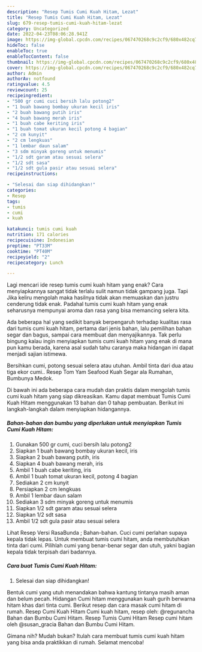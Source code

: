 ```yaml
---
description: "Resep Tumis Cumi Kuah Hitam, Lezat"
title: "Resep Tumis Cumi Kuah Hitam, Lezat"
slug: 679-resep-tumis-cumi-kuah-hitam-lezat
category: Uncategorized
date: 2022-04-23T08:06:28.941Z
image: https://img-global.cpcdn.com/recipes/067470268c9c2cf9/680x482cq70/tumis-cumi-kuah-hitam-foto-resep-utama.jpg
hideToc: false
enableToc: true
enableTocContent: false
thumbnail: https://img-global.cpcdn.com/recipes/067470268c9c2cf9/680x482cq70/tumis-cumi-kuah-hitam-foto-resep-utama.jpg
cover: https://img-global.cpcdn.com/recipes/067470268c9c2cf9/680x482cq70/tumis-cumi-kuah-hitam-foto-resep-utama.jpg
author: Admin
authorAv: notfound
ratingvalue: 4.5
reviewcount: 25
recipeingredient:
- "500 gr cumi cuci bersih lalu potong2"
- "1 buah bawang bombay ukuran kecil iris"
- "2 buah bawang putih iris"
- "4 buah bawang merah iris"
- "1 buah cabe keriting iris"
- "1 buah tomat ukuran kecil potong 4 bagian"
- "2 cm kunyit"
- "2 cm lengkuas"
- "1 lembar daun salam"
- "3 sdm minyak goreng untuk menumis"
- "1/2 sdt garam atau sesuai selera"
- "1/2 sdt sasa"
- "1/2 sdt gula pasir atau sesuai selera"
recipeinstructions:

- "Selesai dan siap dihidangkan!"
categories:
- Resep
tags:
- tumis
- cumi
- kuah

katakunci: tumis cumi kuah 
nutrition: 171 calories
recipecuisine: Indonesian
preptime: "PT33M"
cooktime: "PT40M"
recipeyield: "2"
recipecategory: Lunch

---
```



Lagi mencari ide resep tumis cumi kuah hitam yang enak? Cara menyiapkannya sangat tidak terlalu sulit namun tidak gampang juga. Tapi Jika keliru mengolah maka hasilnya tidak akan memuaskan dan justru cenderung tidak enak. Padahal tumis cumi kuah hitam yang enak seharusnya mempunyai aroma dan rasa yang bisa memancing selera kita.


Ada beberapa hal yang sedikit banyak berpengaruh terhadap kualitas rasa dari tumis cumi kuah hitam, pertama dari jenis bahan, lalu pemilihan bahan segar dan bagus, sampai cara membuat dan menyajikannya. Tak perlu bingung kalau ingin menyiapkan tumis cumi kuah hitam yang enak di mana pun kamu berada, karena asal sudah tahu caranya maka hidangan ini dapat menjadi sajian istimewa.

Bersihkan cumi, potong sesuai selera atau utuhan. Ambil tinta dari dua atau tiga ekor cumi.. Resep Tom Yam Seafood Kuah Segar ala Rumahan, Bumbunya Medok.


Di bawah ini ada beberapa cara mudah dan praktis dalam mengolah tumis cumi kuah hitam yang siap dikreasikan. Kamu dapat membuat Tumis Cumi Kuah Hitam menggunakan 13 bahan dan 0 tahap pembuatan. Berikut ini langkah-langkah dalam menyiapkan hidangannya.

<!--inarticleads1-->

##### Bahan-bahan dan bumbu yang diperlukan untuk menyiapkan Tumis Cumi Kuah Hitam:

1. Gunakan 500 gr cumi, cuci bersih lalu potong2
1. Siapkan 1 buah bawang bombay ukuran kecil, iris
1. Siapkan 2 buah bawang putih, iris
1. Siapkan 4 buah bawang merah, iris
1. Ambil 1 buah cabe keriting, iris
1. Ambil 1 buah tomat ukuran kecil, potong 4 bagian
1. Sediakan 2 cm kunyit
1. Persiapkan 2 cm lengkuas
1. Ambil 1 lembar daun salam
1. Sediakan 3 sdm minyak goreng untuk menumis
1. Siapkan 1/2 sdt garam atau sesuai selera
1. Siapkan 1/2 sdt sasa
1. Ambil 1/2 sdt gula pasir atau sesuai selera


Lihat Resep Versi RasaBunda ; Bahan-bahan. Cuci cumi perlahan supaya kepala tidak lepas. Untuk membuat tumis cumi hitam, anda membutuhkan tinta dari cumi. Pilihlah cumi yang benar-benar segar dan utuh, yakni bagian kepala tidak terpisah dari badannya. 

<!--inarticleads2-->

##### Cara buat Tumis Cumi Kuah Hitam:


1. Selesai dan siap dihidangkan!

Bentuk cumi yang utuh menandakan bahwa kantung tintanya masih aman dan belum pecah. Hidangan Cumi hitam menggunakan kuah gurih berwarna hitam khas dari tinta cumi. Berikut resep dan cara masak cumi hitam di rumah. Resep Cumi Kuah Hitam Cumi kuah hitam, resep oleh: @regunancha Bahan dan Bumbu Cumi Hitam. Resep Tumis Cumi Hitam Resep cumi hitam oleh @susan_gracia Bahan dan Bumbu Cumi Hitam. 

Gimana nih? Mudah bukan? Itulah cara membuat tumis cumi kuah hitam yang bisa anda praktikkan di rumah. Selamat mencoba!
